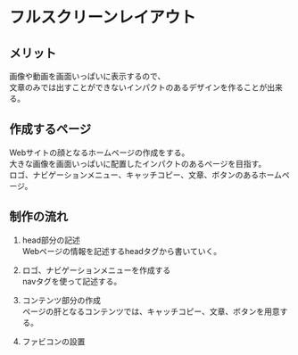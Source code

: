 # フルスクリーンレイアウト

## メリット
画像や動画を画面いっぱいに表示するので、  
文章のみでは出すことができないインパクトのあるデザインを作ることが出来る。  

## 作成するページ
Webサイトの顔となるホームページの作成をする。  
大きな画像を画面いっぱいに配置したインパクトのあるページを目指す。  
ロゴ、ナビゲーションメニュー、キャッチコピー、文章、ボタンのあるホームページ。  

## 制作の流れ
1. head部分の記述  
Webページの情報を記述するheadタグから書いていく。

2. ロゴ、ナビゲーションメニューを作成する  
navタグを使って記述する。

3. コンテンツ部分の作成  
ページの肝となるコンテンツでは、キャッチコピー、文章、ボタンを用意する。

4. ファビコンの設置
